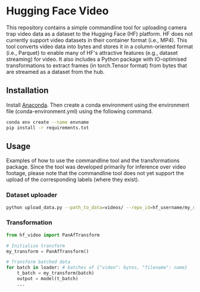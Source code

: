# Hugging Face Video

This repository contains a simple commandline tool for uploading camera trap video data as a dataset to the Hugging Face (HF) platform. HF does not currently support video datasets in their container format (i.e., MP4). This tool converts video data into bytes and stores it in a column-oriented format (i.e., Parquet) to enable many of HF's attractive features (e.g., dataset streaming) for video. It also includes a Python package with IO-optimised transformations to extract frames (in torch.Tensor format) from bytes that are streamed as a dataset from the hub.

## Installation

Install [Anaconda](https://docs.conda.io/en/latest/miniconda.html). Then create a conda environment using the environment file (conda-environment.yml) using the following command.

```bash
conda env create --name envname
pip install -r requirements.txt
```

## Usage

Examples of how to use the commandline tool and the transformations package. Since the tool was developed primarily for inference over video footage, please note that the commandline tool does not yet support the upload of the corresponding labels (where they exist).

### Dataset uploader

```bash
python upload_data.py --path_to_data=videos/ --repo_id=hf_username/my_repo
```

### Transformation

```python
from hf_video import PanAfTransform

# Initialise transform
my_transform = PanAfTransform()

# Transform batched data
for batch in loader: # batches of {"video": bytes, "filename": name}
    t_batch = my_transform(batch)
    output = model(t_batch)
    ...
```